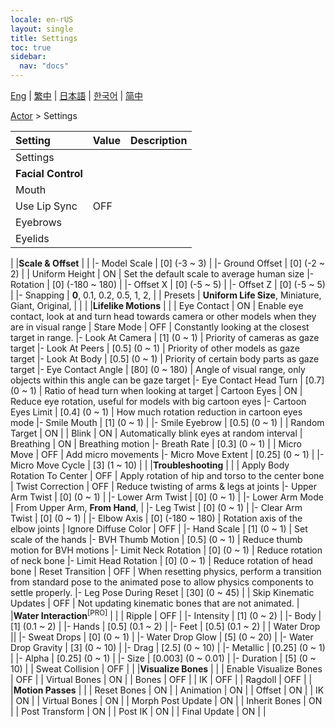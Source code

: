 ```yaml
---
locale: en-rUS
layout: single
title: Settings
toc: true
sidebar:
  nav: "docs"
---
```

[Eng](/dancexr/menu/2025.4/actor/all_settings) | [繁中](/tw/dancexr/menu/2025.4/actor/all_settings) | [日本語](/jp/dancexr/menu/2025.4/actor/all_settings) | [한국어](/kr/dancexr/menu/2025.4/actor/all_settings) | [简中](/zh/dancexr/menu/2025.4/actor/all_settings)

[Actor](../menu#Actor) > Settings



| Setting | Value | Description |
| :--- | --- | :--- |
| Settings || 
|**Facial Control** | | 
| Mouth || 
| Use Lip Sync | OFF | 
| Eyebrows || 
| Eyelids || 
|
|**Scale & Offset** | | 
|- Model Scale | [0] (-3 ~ 3) | 
|- Ground Offset | [0] (-2 ~ 2) | 
| Uniform Height | ON | Set the default scale to average human size
|- Rotation | [0] (-180 ~ 180) | 
|- Offset X | [0] (-5 ~ 5) | 
|- Offset Z | [0] (-5 ~ 5) | 
|- Snapping | **0**, 0.1, 0.2, 0.5, 1, 2,  | 
| Presets | **Uniform Life Size**, Miniature, Giant, Original,  |  |
|
|**Lifelike Motions** | | 
| Eye Contact | ON | Enable eye contact, look at and turn head towards camera or other models when they are in visual range
| Stare Mode | OFF | Constantly looking at the closest target in range.
|- Look At Camera | [1] (0 ~ 1) | Priority of cameras as gaze target
|- Look At Peers | [0.5] (0 ~ 1) | Priority of other models as gaze target
|- Look At Body | [0.5] (0 ~ 1) | Priority of certain body parts as gaze target
|- Eye Contact Angle | [80] (0 ~ 180) | Angle of visual range, only objects within this angle can be gaze target
|- Eye Contact Head Turn | [0.7] (0 ~ 1) | Ratio of head turn when looking at target
| Cartoon Eyes | ON | Reduce eye rotation, useful for models with big cartoon eyes
|- Cartoon Eyes Limit | [0.4] (0 ~ 1) | How much rotation reduction in cartoon eyes mode
|- Smile Mouth | [1] (0 ~ 1) | 
|- Smile Eyebrow | [0.5] (0 ~ 1) | 
| Random Target | ON | 
| Blink | ON | Automatically blink eyes at random interval
| Breathing | ON | Breathing motion
|- Breath Rate | [0.3] (0 ~ 1) | 
| Micro Move | OFF | Add micro movements
|- Micro Move Extent | [0.25] (0 ~ 1) | 
|- Micro Move Cycle | [3] (1 ~ 10) | 
|
|**Troubleshooting** | | 
| Apply Body Rotation To Center | OFF | Apply rotation of hip and torso to the center bone
| Twist Correction | OFF | Reduce twisting of arms & legs at joints
|- Upper Arm Twist | [0] (0 ~ 1) | 
|- Lower Arm Twist | [0] (0 ~ 1) | 
|- Lower Arm Mode | From Upper Arm, **From Hand**,  | 
|- Leg Twist | [0] (0 ~ 1) | 
|- Clear Arm Twist | [0] (0 ~ 1) | 
|- Elbow Axis | [0] (-180 ~ 180) | Rotation axis of the elbow joints
| Ignore Diffuse Color | OFF | 
|- Hand Scale | [1] (0 ~ 1) | Set scale of the hands
|- BVH Thumb Motion | [0.5] (0 ~ 1) | Reduce thumb motion for BVH motions
|- Limit Neck Rotation | [0] (0 ~ 1) | Reduce rotation of neck bone
|- Limit Head Rotation | [0] (0 ~ 1) | Reduce rotation of head bone
| Reset Transition | OFF | When resetting physics, perform a transition from standard pose to the animated pose to allow physics components to settle properly.
|- Leg Pose During Reset | [30] (0 ~ 45) | 
| Skip Kinematic Updates | OFF | Not updating kinematic bones that are not animated.
|
|**Water Interaction**<sup>[PRO]</sup> | | 
| Ripple | OFF | 
|- Intensity | [1] (0 ~ 2) | 
|- Body | [1] (0.1 ~ 2) | 
|- Hands | [0.5] (0.1 ~ 2) | 
|- Feet | [0.5] (0.1 ~ 2) | 
| Water Drop || 
|- Sweat Drops | [0] (0 ~ 1) | 
|- Water Drop Glow | [5] (0 ~ 20) | 
|- Water Drop Gravity | [3] (0 ~ 10) | 
|- Drag | [2.5] (0 ~ 10) | 
|- Metallic | [0.25] (0 ~ 1) | 
|- Alpha | [0.25] (0 ~ 1) | 
|- Size | [0.003] (0 ~ 0.01) | 
|- Duration | [5] (0 ~ 10) | 
| Sweat Collision | OFF | 
|
|**Visualize Bones** | | 
| Enable Visualize Bones | OFF | 
| Virtual Bones | ON | 
| Bones | OFF | 
| IK | OFF | 
| Ragdoll | OFF | 
|
|**Motion Passes** | | 
| Reset Bones | ON | 
| Animation | ON | 
| Offset | ON | 
| IK | ON | 
| Virtual Bones | ON | 
| Morph Post Update | ON | 
| Inherit Bones | ON | 
| Post Transform | ON | 
| Post IK | ON | 
| Final Update | ON | 
|
